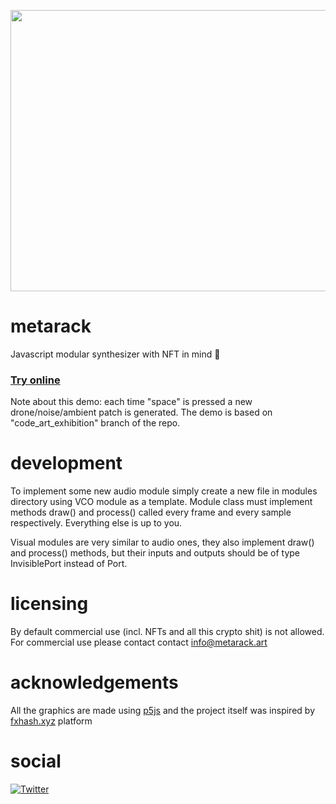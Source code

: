 <p align="center">
  <img width="600" height="450" src="https://media.giphy.com/media/BYtdKil4uF281YWoEY/giphy.gif">
</p>

# metarack
Javascript modular synthesizer with NFT in mind 🤦

### [Try online](https://metarack.github.io/metarack) 
Note about this demo: each time "space" is pressed a new drone/noise/ambient patch is generated. The demo is based on "code_art_exhibition" branch of the repo.

# development
To implement some new audio module simply create a new file in modules directory using VCO module as a template. Module class must implement methods draw() and process() called every frame and every sample respectively. Everything else is up to you.

Visual modules are very similar to audio ones, they also implement draw() and process() methods, but their inputs and outputs should be of type InvisiblePort instead of Port.

# licensing
By default commercial use (incl. NFTs and all this crypto shit) is not allowed. For commercial use please contact contact [info@metarack.art](info@metarack.art)

# acknowledgements
All the graphics are made using [p5js](https://p5js.org) and the project itself was inspired by [fxhash.xyz](https://fxhash.xyz) platform

# social
[![Twitter](https://img.shields.io/badge/Twitter-1DA1F2?style=for-the-badge&logo=twitter&logoColor=white)](https://twitter.com/ferluht)
